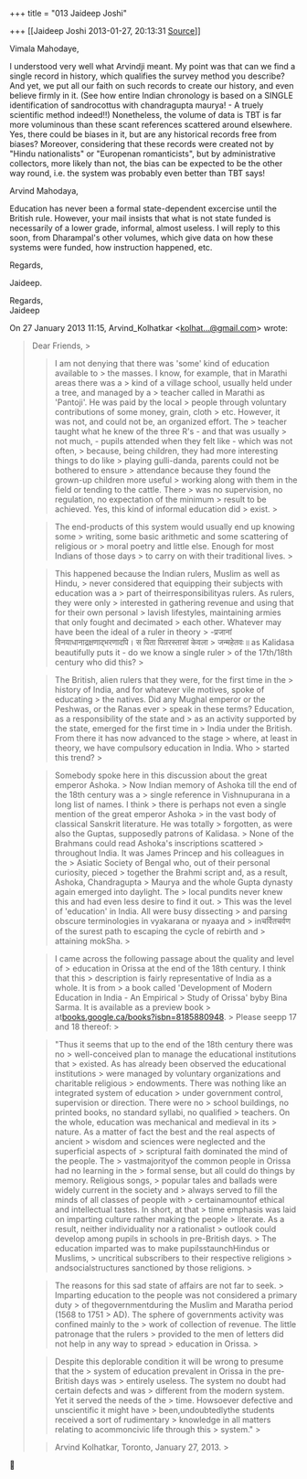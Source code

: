 +++
title = "013 Jaideep Joshi"

+++
[[Jaideep Joshi	2013-01-27, 20:13:31 [Source](https://groups.google.com/g/samskrita/c/gwzVlzUpaz4)]]



Vimala Mahodaye,  
  

I understood very well what Arvindji meant. My point was that can we find a single record in history, which qualifies the survey method you describe? And yet, we put all our faith on such records to create our history, and even believe firmly in it. (See how entire Indian chronology is based on a SINGLE identification of sandrocottus with chandragupta maurya! - A truely scientific method indeed!!) Nonetheless, the volume of data is TBT is far more voluminous than these scant references scattered around elsewhere. Yes, there could be biases in it, but are any historical records free from biases? Moreover, considering that these records were created not by "Hindu nationalists" or "Europenan romanticists", but by administrative collectors, more likely than not, the bias can be expected to be the other way round, i.e. the system was probably even better than TBT says!  
  

Arvind Mahodaya,  
  

Education has never been a formal state-dependent excercise until the British rule. However, your mail insists that what is not state funded is necessarily of a lower grade, informal, almost useless. I will reply to this soon, from Dharampal's other volumes, which give data on how these systems were funded, how instruction happened, etc.  
  

Regards,  

Jaideep.  

  
  
  
  

  

Regards,  
Jaideep  
  
  

  
  

On 27 January 2013 11:15, Arvind_Kolhatkar \<[kolhat...@gmail.com]()\> wrote:  

> Dear Friends, >
> 
> >   
> > 
> > 
> > I am not denying that there was 'some' kind of education available to > the masses. I know, for example, that in Marathi areas there was a > kind of a village school, usually held under a tree, and managed by a > teacher called in Marathi as 'Pantoji'. He was paid by the local > people through voluntary contributions of some money, grain, cloth > etc. However, it was not, and could not be, an organized effort. The > teacher taught what he knew of the three R's - and that was usually > not much, - pupils attended when they felt like - which was not often, > because, being children, they had more interesting things to do like > playing gulli-danda, parents could not be bothered to ensure > attendance because they found the grown-up children more useful > working along with them in the field or tending to the cattle. There > was no supervision, no regulation, no expectation of the minimum > result to be achieved. Yes, this kind of informal education did > exist. >
> 
> > 
> >   
> > 
> > 
> > The end-products of this system would usually end up knowing some > writing, some basic arithmetic and some scattering of religious or > moral poetry and little else. Enough for most Indians of those days > to carry on with their traditional lives. >
> 
> > 
> >   
> > 
> > 
> > This happened because the Indian rulers, Muslim as well as Hindu, > never considered that equipping their subjects with education was a > part of theirresponsibilityas rulers. As rulers, they were only > interested in gathering revenue and using that for their own personal > lavish lifestyles, maintaining armies that only fought and decimated > each other. Whatever may have been the ideal of a ruler in theory > -प्रजानां विनयाधानाद्रक्षणाद्भरणादपि। स पिता पितरस्तासां केवला > जन्महेतवः॥ as Kalidasa beautifully puts it - do we know a single ruler > of the 17th/18th century who did this? >
> 
> > 
> >   
> > 
> > 
> > The British, alien rulers that they were, for the first time in the > history of India, and for whatever vile motives, spoke of educating > the natives. Did any Mughal emperor or the Peshwas, or the Ranas ever > speak in these terms? Education, as a responsibility of the state and > as an activity supported by the state, emerged for the first time in > India under the British. From there it has now advanced to the stage > where, at least in theory, we have compulsory education in India. Who > started this trend? >
> 
> > 
> >   
> > 
> > 
> > Somebody spoke here in this discussion about the great emperor Ashoka. > Now Indian memory of Ashoka till the end of the 18th century was a > single reference in Vishnupurana in a long list of names. I think > there is perhaps not even a single mention of the great emperor Ashoka > in the vast body of classical Sanskrit literature. He was totally > forgotten, as were also the Guptas, supposedly patrons of Kalidasa. > None of the Brahmans could read Ashoka's inscriptions scattered > throughout India. It was James Princep and his colleagues in the > Asiatic Society of Bengal who, out of their personal curiosity, pieced > together the Brahmi script and, as a result, Ashoka, Chandragupta > Maurya and the whole Gupta dynasty again emerged into daylight. The > local pundits never knew this and had even less desire to find it out. > This was the level of 'education' in India. All were busy dissecting > and parsing obscure terminologies in vyakarana or nyaaya and > inचर्वितचर्वण of the surest path to escaping the cycle of rebirth and > attaining mokSha. >
> 
> > 
> >   
> > 
> > 
> > I came across the following passage about the quality and level of > education in Orissa at the end of the 18th century. I think that this > description is fairly representative of India as a whole. It is from > a book called 'Development of Modern Education in India - An Empirical > Study of Orissa' byby Bina Sarma. It is available as a preview book > at[books.google.ca/books?isbn=8185880948](http://books.google.ca/books?isbn=8185880948). > Please seepp 17 and 18 thereof: >
> 
> > 
> >   
> > 
> > 
> > "Thus it seems that up to the end of the 18th century there was no > well-conceived plan to manage the educational institutions that > existed. As has already been observed the educational institutions > were managed by voluntary organizations and charitable religious > endowments. There was nothing like an integrated system of education > under government control, supervision or direction. There were no > school buildings, no printed books, no standard syllabi, no qualified > teachers. On the whole, education was mechanical and medieval in its > nature. As a matter of fact the best and the real aspects of ancient > wisdom and sciences were neglected and the superficial aspects of > scriptural faith dominated the mind of the people. The > vastmajorityof the common people in Orissa had no learning in the > formal sense, but all could do things by memory. Religious songs, > popular tales and ballads were widely current in the society and > always served to fill the minds of all classes of people with > certainamountof ethical and intellectual tastes. In short, at that > time emphasis was laid on imparting culture rather making the people > literate. As a result, neither individuality nor a rationalist > outlook could develop among pupils in schools in pre-British days. > The education imparted was to make pupilsstaunchHindus or Muslims, > uncritical subscribers to their respective religions > andsocialstructures sanctioned by those religions. >
> 
> > 
> >   
> > 
> > 
> > The reasons for this sad state of affairs are not far to seek. > Imparting education to the people was not considered a primary duty > of thegovernmentduring the Muslim and Maratha period (1568 to 1751 > AD). The sphere of governments activity was confined mainly to the > work of collection of revenue. The little patronage that the rulers > provided to the men of letters did not help in any way to spread > education in Orissa. >
> 
> > 
> >   
> > 
> > 
> > Despite this deplorable condition it will be wrong to presume that the > system of education prevalent in Orissa in the pre-British days was > entirely useless. The system no doubt had certain defects and was > different from the modern system. Yet it served the needs of the > time. Howsoever defective and unscientific it might have > been,undoubtedlythe students received a sort of rudimentary > knowledge in all matters relating to acommoncivic life through this > system." >
> 
> > 
> >   
> > 
> > 
> > Arvind Kolhatkar, Toronto, January 27, 2013. >
> 



